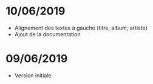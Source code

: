 # 10/06/2019

- Alignement des textes à gauche (titre, album, artiste)
- Ajout de la documentation

# 09/06/2019

- Version initiale
